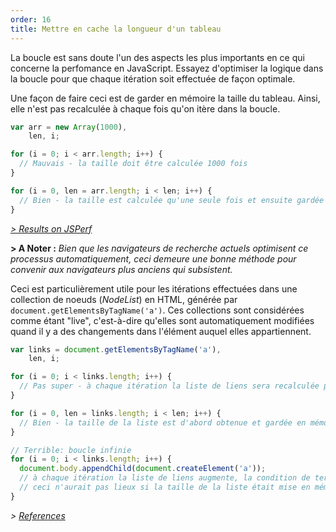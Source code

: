 ```yaml
---
order: 16
title: Mettre en cache la longueur d'un tableau
---
```


La boucle est sans doute l'un des aspects les plus importants en ce qui concerne la perfomance en JavaScript. Essayez d'optimiser la logique dans la boucle pour que chaque itération soit effectuée de façon optimale.

Une façon de faire ceci est de garder en mémoire la taille du tableau. Ainsi, elle n'est pas recalculée à chaque fois qu'on itère dans la boucle.

```js
var arr = new Array(1000),
    len, i;

for (i = 0; i < arr.length; i++) {
  // Mauvais - la taille doit être calculée 1000 fois
}

for (i = 0, len = arr.length; i < len; i++) {
  // Bien - la taille est calculée qu'une seule fois et ensuite gardée en cache
}
```

*[> Results on JSPerf](http://jsperf.com/browser-diet-cache-array-length/10/)*

**> A Noter :** *Bien que les navigateurs de recherche actuels optimisent ce processus automatiquement, ceci demeure une bonne méthode pour convenir aux navigateurs plus anciens qui subsistent.*

Ceci est particulièrement utile pour les itérations effectuées dans une collection de noeuds (*NodeList*) en HTML, générée par `document.getElementsByTagName('a')`. Ces collections sont considérées comme étant "live", c'est-à-dire qu'elles sont automatiquement modifiées quand il y a des changements dans l'élément auquel elles appartiennent.

```js
var links = document.getElementsByTagName('a'),
    len, i;

for (i = 0; i < links.length; i++) {
  // Pas super - à chaque itération la liste de liens sera recalculée pour voir si elle a changée
}

for (i = 0, len = links.length; i < len; i++) {
  // Bien - la taille de la liste est d'abord obtenue et gardée en mémoire, ensuite la boucle est éxecutée
}

// Terrible: boucle infinie
for (i = 0; i < links.length; i++) {
  document.body.appendChild(document.createElement('a'));
  // à chaque itération la liste de liens augmente, la condition de terminaison de la boucle ne sera jamais vérifiée
  // ceci n'aurait pas lieux si la taille de la liste était mise en mémoire cache et utilisée comme la condition d'éxecution de la boucle
}
```

*> [References](https://github.com/zenorocha/browser-diet/wiki/References#cache-array-lengths)*